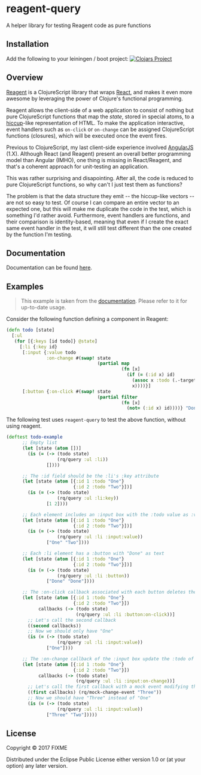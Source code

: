 # reagent-query

A helper library for testing Reagent code as pure functions 

## Installation

Add the following to your leiningen / boot project:
[![Clojars Project](https://img.shields.io/clojars/v/brosenan/reagent-query.svg)](https://clojars.org/brosenan/reagent-query)

## Overview

[Reagent](http://reagent-project.github.io) is a ClojureScript library that wraps [React](https://reactjs.org), and makes it even more awesome by leveraging the power of
Clojure's functional programming.

Reagent allows the client-side of a web application to consist of nothing but pure ClojureScript functions that map the _state_, stored in special atoms,
to a [hiccup](https://github.com/weavejester/hiccup)-like representation of HTML.
To make the application interactive, event handlers such as `on-click` or `on-change` can be assigned ClojureScript functions (closures), 
which will be executed once the event fires.

Previous to ClojureScript, my last client-side experience involved [AngularJS](https://angularjs.org) (1.X).
Although React (and Reagent) present an overall better programming model than Angular (IMHO), one thing is missing in React/Reagent, 
and that's a coherent approach for unit-testing an application.

This was rather surprising and disapointing.
After all, the code is reduced to pure ClojureScript functions, so why can't I just test them as functions?

The problem is that the data structure they emit -- the hiccup-like vectors -- are not so easy to test.
Of course I can compare an entire vector to an expected one, but this will make me duplicate the code in the test, which is something I'd rather avoid.
Furthermore, event handlers are functions, and their comparison is identity-based, meaning that even if I create the exact same event handler in the test,
it will still test different than the one created by the function I'm testing.

## Documentation
Documentation can be found [here](https://brosenan.github.io/reagent-query/core.html).

## Examples
> This example is taken from the [documentation](https://brosenan.github.io/reagent-query/core.html#example).
> Please refer to it for up-to-date usage.

Consider the following function defining a component in Reagent:
```Clojure
(defn todo [state]
  [:ul
   (for [{:keys [id todo]} @state]
     [:li {:key id}
      [:input {:value todo
               :on-change #(swap! state
                                  (partial map
                                           (fn [x]
                                             (if (= (:id x) id)
                                               (assoc x :todo (.-target.value %))
                                               x))))}]
      [:button {:on-click #(swap! state
                                  (partial filter
                                           (fn [x]
                                             (not= (:id x) id))))} "Done"]])])
```


The following test uses `reagent-query` to test the above function, without using reagent.

```Clojure
(deftest todo-example
      ;; Empty list
      (let [state (atom [])]
        (is (= (-> (todo state)
                   (rq/query :ul :li))
               [])))

      ;; The :id field should be the :li's :key attribute
      (let [state (atom [{:id 1 :todo "One"}
                         {:id 2 :todo "Two"}])]
        (is (= (-> (todo state)
                   (rq/query :ul :li:key))
               [1 2])))

      ;; Each element includes an :input box with the :todo value as :value
      (let [state (atom [{:id 1 :todo "One"}
                         {:id 2 :todo "Two"}])]
        (is (= (-> (todo state)
                   (rq/query :ul :li :input:value))
               ["One" "Two"])))

      ;; Each :li element has a :button with "Done" as text
      (let [state (atom [{:id 1 :todo "One"}
                         {:id 2 :todo "Two"}])]
        (is (= (-> (todo state)
                   (rq/query :ul :li :button))
               ["Done" "Done"])))

      ;; The :on-click callback associated with each button deletes the respective entry in the atom
      (let [state (atom [{:id 1 :todo "One"}
                         {:id 2 :todo "Two"}])
            callbacks (-> (todo state)
                          (rq/query :ul :li :button:on-click))]
        ;; Let's call the second callback
        ((second callbacks))
        ;; Now we should only have "One"
        (is (= (-> (todo state)
                   (rq/query :ul :li :input:value))
               ["One"])))

      ;; The :on-change callback of the :input box update the :todo of that entry
      (let [state (atom [{:id 1 :todo "One"}
                         {:id 2 :todo "Two"}])
            callbacks (-> (todo state)
                          (rq/query :ul :li :input:on-change))]
        ;; Let's call the first callback with a mock event modifying the value to "Three"
        ((first callbacks) (rq/mock-change-event "Three"))
        ;; Now we should have "Three" instead of "One"
        (is (= (-> (todo state)
                   (rq/query :ul :li :input:value))
               ["Three" "Two"]))))
```

## License
Copyright © 2017 FIXME

Distributed under the Eclipse Public License either version 1.0 or (at
your option) any later version.
